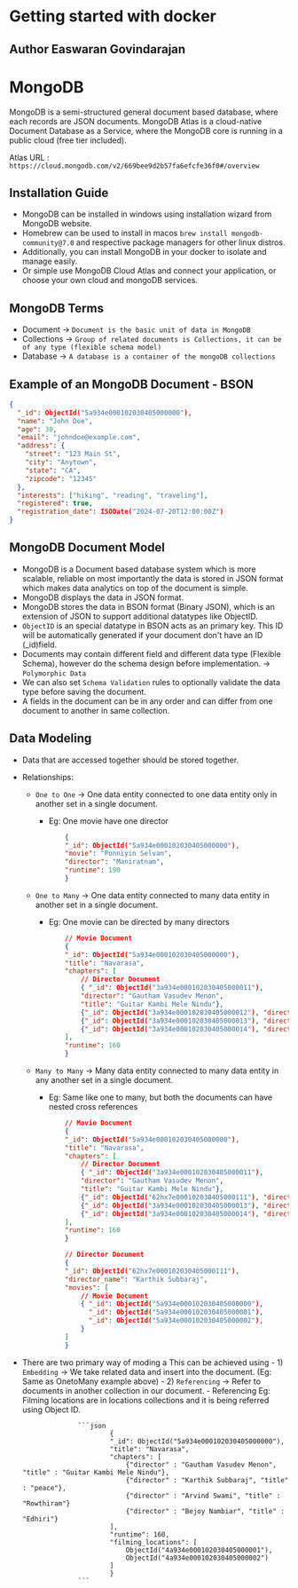 # Getting started with docker
## Author Easwaran Govindarajan

# MongoDB 

MongoDB is a semi-structured general document based database, where each records are JSON documents.
MongoDB Atlas is a cloud-native Document Database as a Service, where the MongoDB core is running in a public cloud (free tier included).

Atlas URL : `https://cloud.mongodb.com/v2/669bee9d2b57fa6efcfe36f0#/overview`

## Installation Guide
- MongoDB can be installed in windows using installation wizard from MongoDB website.
- Homebrew can be used to install in macos `brew install mongodb-community@7.0` and respective package managers for other linux distros.
- Additionally, you can install MongoDB in your docker to isolate and manage easily.
- Or simple use MongoDB Cloud Atlas and connect your application, or choose your own cloud and mongoDB services.

## MongoDB Terms
- Document -> `Document is the basic unit of data in MongoDB`
- Collections -> `Group of related documents is Collections, it can be of any type (flexible schema model)`
- Database -> `A database is a container of the mongoDB collections`

## Example of an MongoDB Document - BSON
```json
{
  "_id": ObjectId("5a934e000102030405000000"),
  "name": "John Doe",
  "age": 30,
  "email": "johndoe@example.com",
  "address": {
    "street": "123 Main St",
    "city": "Anytown",
    "state": "CA",
    "zipcode": "12345"
  },
  "interests": ["hiking", "reading", "traveling"],
  "registered": true,
  "registration_date": ISODate("2024-07-20T12:00:00Z")
}
```

## MongoDB Document Model
- MongoDB is a Document based database system which is more scalable, reliable on most importantly the data is stored in JSON format which makes data analytics on top of the document is simple.
- MongoDB displays the data in JSON format.
- MongoDB stores the data in BSON format (Binary JSON), which is an extension of JSON to support additional datatypes like ObjectID.
- `ObjectID` is an special datatype in BSON acts as an primary key. This ID will be automatically generated if your document don't have an ID (_id)field.
- Documents may contain different field and different data type (Flexible Schema), however do the schema design before implementation. -> `Polymorphic Data`
- We can also set `Schema Validation` rules to optionally validate the data type before saving the document.
- A fields in the document can be in any order and can differ from one document to another in same collection.

## Data Modeling
- Data that are accessed together should be stored together.
- Relationships: 
    -    `One to One` -> One data entity connected to one data entity only in another set in a single document.
            - Eg: One movie have one director
        
                ```json
                    {
                    "_id": ObjectId("5a934e000102030405000000"),
                    "movie": "Ponniyin Selvan",
                    "director": "Maniratnam",
                    "runtime": 190
                    }
                ```
    -    `One to Many` -> One data entity connected to many data entity in another set in a single document.
            - Eg: One movie can be directed by many directors
        
                ```json
                    // Movie Document
                    {
                    "_id": ObjectId("5a934e000102030405000000"),
                    "title": "Navarasa",
                    "chapters": [
                        // Director Document
                        { "_id": ObjectId("3a934e000102030405000011"), 
                        "director": "Gautham Vasudev Menon",
                        "title": "Guitar Kambi Mele Nindu"},
                        {"_id": ObjectId("3a934e000102030405000012"), "director" : "Karthik Subbaraj", "title" : "peace"},
                        {"_id": ObjectId("3a934e000102030405000013"), "director" : "Arvind Swami", "title" : "Rowthiram"}
                        {"_id": ObjectId("3a934e000102030405000014"), "director" : "Bejoy Nambiar", "title" : "Edhiri"}
                    ],
                    "runtime": 160
                    }
                ```

    -    `Many to Many` -> Many data entity connected to many data entity in any another set in a single document.
            - Eg: Same like one to many, but both the documents can have nested cross references

                ```json
                    // Movie Document
                    {
                    "_id": ObjectId("5a934e000102030405000000"),
                    "title": "Navarasa",
                    "chapters": [
                        // Director Document
                        { "_id": ObjectId("3a934e000102030405000011"), 
                        "director": "Gautham Vasudev Menon",
                        "title": "Guitar Kambi Mele Nindu"},
                        {"_id": ObjectId("62hx7e000102030405000111"), "director" : "Karthik Subbaraj", "title" : "peace"},
                        {"_id": ObjectId("3a934e000102030405000013"), "director" : "Arvind Swami", "title" : "Rowthiram"}
                        {"_id": ObjectId("3a934e000102030405000014"), "director" : "Bejoy Nambiar", "title" : "Edhiri"}
                    ],
                    "runtime": 160
                    }
                ```

                ```json
                    // Director Document
                    {
                    "_id": ObjectId("62hx7e000102030405000111"),
                    "director_name": "Karthik Subbaraj",
                    "movies": [
                        // Movie Document
                        { "_id": ObjectId("5a934e000102030405000000"),
                          "_id": ObjectId("5a934e000102030405000001"),
                          "_id": ObjectId("5a934e000102030405000002"),
                        }
                    ]
                    }
                ```

- There are two primary way of moding a This can be achieved using 
                - 1) `Embedding` -> We take related data and insert into the document. (Eg: Same as OnetoMany example above)
                - 2) `Referencing` -> Refer to documents in another collection in our document.
                    - Referencing Eg: Filming locations are in locations collections and it is being referred using Object ID.
    
                    ```json
                            {
                            "_id": ObjectId("5a934e000102030405000000"),
                            "title": "Navarasa",
                            "chapters": [
                                {"director" : "Gautham Vasudev Menon", "title" : "Guitar Kambi Mele Nindu"},
                                {"director" : "Karthik Subbaraj", "title" : "peace"},
                                {"director" : "Arvind Swami", "title" : "Rowthiram"}
                                {"director" : "Bejoy Nambiar", "title" : "Edhiri"}
                            ],
                            "runtime": 160,
                            "filming_locations": [
                                ObjectId("4a934e000102030405000001"),
                                ObjectId("4a934e000102030405000002")
                            ]
                            }
                    ```

